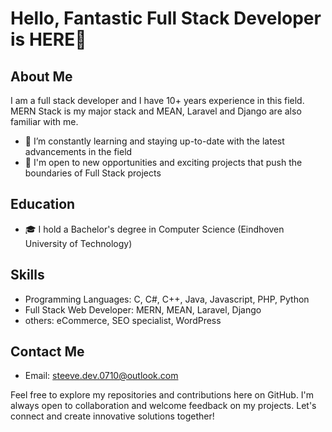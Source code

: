 
# Hello, Fantastic Full Stack Developer is HERE👋

## About Me
I am a full stack developer and I have 10+ years experience in this field.
MERN Stack is my major stack and MEAN, Laravel and Django are also familiar with me.

- 🌱 I’m constantly learning and staying up-to-date with the latest advancements in the field
- 💼 I'm open to new opportunities and exciting projects that push the boundaries of Full Stack projects

## Education
- 🎓 I hold a Bachelor's degree in Computer Science (Eindhoven University of Technology)

## Skills
- Programming Languages: C, C#, C++, Java, Javascript, PHP, Python
- Full Stack Web Developer: MERN, MEAN, Laravel, Django
- others: eCommerce, SEO specialist, WordPress

## Contact Me
- Email: [steeve.dev.0710@outlook.com](steeve.dev.0710@outlook.com)

Feel free to explore my repositories and contributions here on GitHub. I'm always open to collaboration and welcome feedback on my projects. Let's connect and create innovative solutions together!

